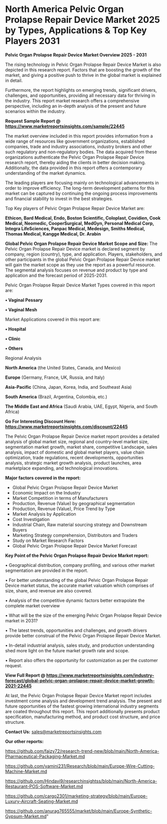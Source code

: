 # North America Pelvic Organ Prolapse Repair Device Market 2025 by Types, Applications & Top Key Players 2031

<Strong> Pelvic Organ Prolapse Repair Device Market Overview 2025 - 2031</strong>

The rising technology in Pelvic Organ Prolapse Repair Device Market is also depicted in this research report. Factors that are boosting the growth of the market, and giving a positive push to thrive in the global market is explained in detail.

Furthermore, the report highlights on emerging trends, significant drivers, challenges, and opportunities, providing all necessary data for thriving in the industry. This report market research offers a comprehensive perspective, including an in-depth analysis of the present and future scenarios within the industry.

<strong>Request Sample Report @ <a href=https://www.marketreportsinsights.com/sample/22445>https://www.marketreportsinsights.com/sample/22445</a></strong>

The market overview included in this report provides information from a wide range of resources like government organizations, established companies, trade and industry associations, industry brokers and other such regulatory and non-regulatory bodies. The data acquired from these organizations authenticate the Pelvic Organ Prolapse Repair Device research report, thereby aiding the clients in better decision making. Additionally, the data provided in this report offers a contemporary understanding of the market dynamics.

The leading players are focusing mainly on technological advancements in order to improve efficiency. The long-term development patterns for this market can be captured by continuing the ongoing process improvements and financial stability to invest in the best strategies.

Top Key players of Pelvic Organ Prolapse Repair Device Market are:

<strong>Ethicon, Bard Medical, Endo, Boston Scientific, Coloplast, Covidien, Cook Medical, Neomedic, CooperSurgical, MedGyn, Personal Medical Corp, Integra LifeSciences, Panpac Medical, Medesign, Smiths Medical, Thomas Medical, Kangge Medical, Dr. Arabin</strong>

<strong><b>Global Pelvic Organ Prolapse Repair Device Market Scope and Size:</b></strong>
The Pelvic Organ Prolapse Repair Device market is declared segment by company, region (country), type, and application. Players, stakeholders, and other participants in the global Pelvic Organ Prolapse Repair Device market will gain the market scope as they use the report as a powerful resource. The segmental analysis focuses on revenue and product by type and application and the forecast period of 2025-2031.

Pelvic Organ Prolapse Repair Device Market Types covered in this report are:

<strong>• Vaginal Pessary

• Vaginal Mesh</strong>

Market Applications covered in this report are:

<strong>• Hospital

• Clinic

• Others</strong> 

Regional Analysis

<strong>North America</strong> (the United States, Canada, and Mexico)

<strong>Europe</strong> (Germany, France, UK, Russia, and Italy)

<strong>Asia-Pacific</strong> (China, Japan, Korea, India, and Southeast Asia)

<strong>South America</strong> (Brazil, Argentina, Colombia, etc.)

<strong>The Middle East and Africa</strong> (Saudi Arabia, UAE, Egypt, Nigeria, and South Africa)

<strong>Go For Interesting Discount Here: <a href=https://www.marketreportsinsights.com/discount/22445>https://www.marketreportsinsights.com/discount/22445</a></strong>

The Pelvic Organ Prolapse Repair Device market report provides a detailed analysis of global market size, regional and country-level market size, segmentation market growth, market share, competitive Landscape, sales analysis, impact of domestic and global market players, value chain optimization, trade regulations, recent developments, opportunities analysis, strategic market growth analysis, product launches, area marketplace expanding, and technological innovations.

<strong><b>Major factors covered in the report:</b></strong>
<ul>
  <li>Global Pelvic Organ Prolapse Repair Device Market </li>
  <li>Economic Impact on the Industry</li>
  <li>Market Competition in terms of Manufacturers</li>
  <li>Production, Revenue (Value) by geographical segmentation</li>
  <li>Production, Revenue (Value), Price Trend by Type</li>
  <li>Market Analysis by Application</li>
  <li>Cost Investigation</li>
  <li>Industrial Chain, Raw material sourcing strategy and Downstream Buyers</li>
  <li>Marketing Strategy comprehension, Distributors and Traders</li>
  <li>Study on Market Research Factors</li>
  <li>Global Pelvic Organ Prolapse Repair Device Market Forecast</li>
</ul>

<strong><b>Key Point of the Pelvic Organ Prolapse Repair Device Market report:</b></strong>

• Geographical distribution, company profiling, and various other market segmentation are provided in the report.

• For better understanding of the global Pelvic Organ Prolapse Repair Device market status, the accurate market valuation which comprises of size, share, and revenue are also covered.

• Analysis of the competitive dynamic factors better extrapolate the complete market overview

• What will be the size of the emerging Pelvic Organ Prolapse Repair Device market in 2031?

• The latest trends, opportunities and challenges, and growth drivers provide better construal of the Pelvic Organ Prolapse Repair Device Market.

• In-detail industrial analysis, sales study, and production understanding shed more light on the future market growth rate and scope.

• Report also offers the opportunity for customization as per the customer request.

<strong><b>View Full Report @ <a href=https://www.marketreportsinsights.com/industry-forecast/global-pelvic-organ-prolapse-repair-device-market-growth-2021-22445>https://www.marketreportsinsights.com/industry-forecast/global-pelvic-organ-prolapse-repair-device-market-growth-2021-22445</a></b></strong>


At last, the Pelvic Organ Prolapse Repair Device Market report includes investment come analysis and development trend analysis. The present and future opportunities of the fastest growing international industry segments are coated throughout this report. This report additionally presents product specification, manufacturing method, and product cost structure, and price structure.

<strong>Contact Us:</strong>
sales@marketreportsinsights.com

<strong>Our other reports:</strong>

<a href=https://github.com/faizy72/research-trend-new/blob/main/North-America-Pharmaceutical-Packaging-Market.md>https://github.com/faizy72/research-trend-new/blob/main/North-America-Pharmaceutical-Packaging-Market.md</a>

<a href=https://github.com/yamini231/Research/blob/main/Europe-Wire-Cutting-Machine-Market.md>https://github.com/yamini231/Research/blob/main/Europe-Wire-Cutting-Machine-Market.md</a>

<a href=https://github.com/Hindavi9/researchinsightss/blob/main/North-America-Restaurant-POS-Software-Market.md>https://github.com/Hindavi9/researchinsightss/blob/main/North-America-Restaurant-POS-Software-Market.md</a>

<a href=https://github.com/cargo2301/marketing-strategy/blob/main/Europe-Luxury-Aircraft-Seating-Market.md>https://github.com/cargo2301/marketing-strategy/blob/main/Europe-Luxury-Aircraft-Seating-Market.md</a>

<a href=https://github.com/anurag765555/market/blob/main/Europe-Synthetic-Gypsum-Market.md>https://github.com/anurag765555/market/blob/main/Europe-Synthetic-Gypsum-Market.md</a>"
